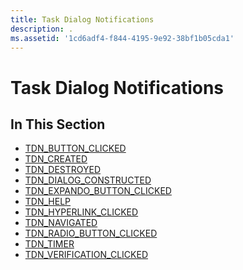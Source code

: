 ```yaml
---
title: Task Dialog Notifications
description: .
ms.assetid: '1cd6adf4-f844-4195-9e92-38bf1b05cda1'
---
```


# Task Dialog Notifications

## In This Section

-   [TDN\_BUTTON\_CLICKED](tdn-button-clicked.md)
-   [TDN\_CREATED](tdn-created.md)
-   [TDN\_DESTROYED](tdn-destroyed.md)
-   [TDN\_DIALOG\_CONSTRUCTED](tdn-dialog-constructed.md)
-   [TDN\_EXPANDO\_BUTTON\_CLICKED](tdn-expando-button-clicked.md)
-   [TDN\_HELP](tdn-help.md)
-   [TDN\_HYPERLINK\_CLICKED](tdn-hyperlink-clicked.md)
-   [TDN\_NAVIGATED](tdn-navigated.md)
-   [TDN\_RADIO\_BUTTON\_CLICKED](tdn-radio-button-clicked.md)
-   [TDN\_TIMER](tdn-timer.md)
-   [TDN\_VERIFICATION\_CLICKED](tdn-verification-clicked.md)

 

 




